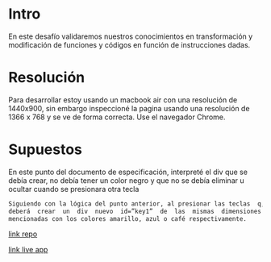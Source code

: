 # Intro

En este desafío validaremos nuestros conocimientos en transformación y modificación de funciones y códigos en función de instrucciones dadas.



# Resolución

Para desarrollar estoy usando un macbook air con una resolución de 1440x900, sin embargo inspeccioné la pagina usando una resolución de 1366 x 768 y se ve de forma correcta. Use el navegador Chrome.

# Supuestos

En este punto del documento de especificación, interpreté el div que se debía crear, no debía tener un color negro y que no se debía eliminar u ocultar cuando se presionara otra tecla
```bash
Siguiendo con la lógica del punto anterior, al presionar las teclas  q, w  o e  se 
deberá  crear  un  div  nuevo  id=”key1”  de  las  mismas  dimensiones  antes 
mencionadas con los colores amarillo, azul o café respectivamente.
```

[link repo](https://github.com/fisaavedrae/desafio-funciones)

[link live app](https://desafio-funciones.vercel.app/)


